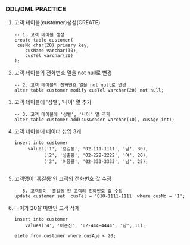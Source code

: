 ### DDL/DML PRACTICE

1. 고객 테이블(customer)생성(CREATE)

   ```mysql
   -- 1. 고객 테이블 생성
   create table customer(
   	cusNo char(20) primary key,
       cusName varchar(30),
       cusTel varchar(20)
   );
   ```

2. 고객 테이블의 전화번호 열을 not null로 변경

   ```mysql
   -- 2. 고객 테이블의 전화번호 열을 not null로 변경
   alter table customer modify cusTel varchar(20) not null;
   ```

3. 고객 테이블에 '성별', '나이' 열 추가

   ```mysql
   -- 3. 고객 테이블에 '성별', '나이' 열 추가
   alter table customer add(cusGender varchar(10), cusAge int);
   ```

4. 고객 테이블에 데이터 삽입 3개

   ```mysql
   insert into customer
   		values('1', '홍길동', '02-111-1111', '남', 30),
   			  ('2', '성춘향', '02-222-2222', '여', 20),
   			  ('3', '이몽룡', '02-333-3333', '남', 25);
               
   ```

5. 고객명이 '홍길동'인 고객의 전화번호 값 수정

   ```mysql
   -- 5. 고객명이 '홍길동'인 고객의 전화번호 값 수정
   update customer set  cusTel = '010-1111-1111' where cusNo = '1';
   ```

6. 나이가 20살 미만인 고객 삭제

   ```mysql
   insert into customer
   	   values('4', '이순신', '02-444-4444', '남', 11);
   	   
   elete from customer where cusAge < 20;
   ```

   